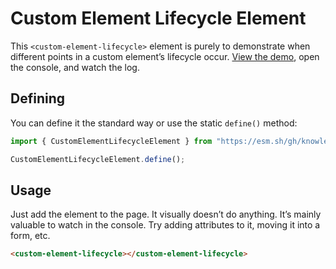 # Custom Element Lifecycle Element

This `<custom-element-lifecycle>` element is purely to demonstrate when different points in a custom element’s lifecycle occur. [View the demo](https://knowler.github.io/custom-element-lifecycle-element/demo), open the console, and watch the log.

## Defining

You can define it the standard way or use the static `define()` method:

```javascript
import { CustomElementLifecycleElement } from "https://esm.sh/gh/knowler/custom-element-lifecycle-element/custom-element-lifecycle-element.js?raw";

CustomElementLifecycleElement.define();
```

## Usage
Just add the element to the page. It visually doesn’t do anything. It’s mainly valuable to watch in the console. Try adding attributes to it, moving it into a form, etc.

```html
<custom-element-lifecycle></custom-element-lifecycle>
```
